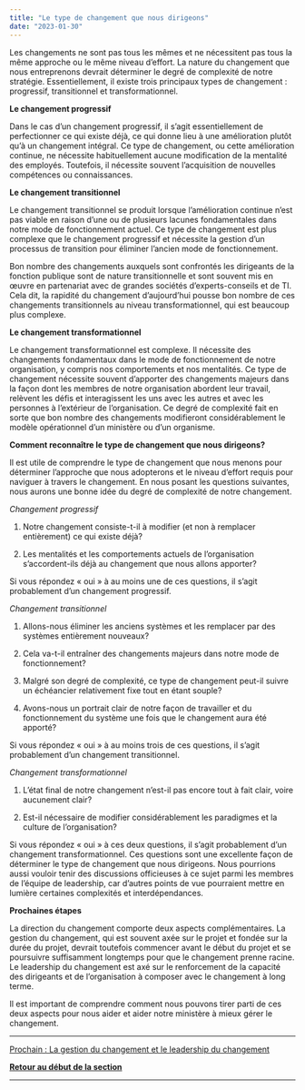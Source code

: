 ```yaml
---
title: "Le type de changement que nous dirigeons"
date: "2023-01-30"
---
```


Les changements ne sont pas tous les mêmes et ne nécessitent pas tous la même approche ou le même niveau d’effort. La nature du changement que nous entreprenons devrait déterminer le degré de complexité de notre stratégie. Essentiellement, il existe trois principaux types de changement : progressif, transitionnel et transformationnel.

**Le changement progressif**

Dans le cas d’un changement progressif, il s’agit essentiellement de perfectionner ce qui existe déjà, ce qui donne lieu à une amélioration plutôt qu’à un changement intégral. Ce type de changement, ou cette amélioration continue, ne nécessite habituellement aucune modification de la mentalité des employés. Toutefois, il nécessite souvent l’acquisition de nouvelles compétences ou connaissances.

**Le changement transitionnel**

Le changement transitionnel se produit lorsque l’amélioration continue n’est pas viable en raison d’une ou de plusieurs lacunes fondamentales dans notre mode de fonctionnement actuel. Ce type de changement est plus complexe que le changement progressif et nécessite la gestion d’un processus de transition pour éliminer l’ancien mode de fonctionnement.

Bon nombre des changements auxquels sont confrontés les dirigeants de la fonction publique sont de nature transitionnelle et sont souvent mis en œuvre en partenariat avec de grandes sociétés d’experts-conseils et de TI. Cela dit, la rapidité du changement d’aujourd’hui pousse bon nombre de ces changements transitionnels au niveau transformationnel, qui est beaucoup plus complexe.

**Le changement transformationnel**

Le changement transformationnel est complexe. Il nécessite des changements fondamentaux dans le mode de fonctionnement de notre organisation, y compris nos comportements et nos mentalités. Ce type de changement nécessite souvent d’apporter des changements majeurs dans la façon dont les membres de notre organisation abordent leur travail, relèvent les défis et interagissent les uns avec les autres et avec les personnes à l’extérieur de l’organisation. Ce degré de complexité fait en sorte que bon nombre des changements modifieront considérablement le modèle opérationnel d’un ministère ou d’un organisme.

**Comment reconnaître le type de changement que nous dirigeons?**

Il est utile de comprendre le type de changement que nous menons pour déterminer l’approche que nous adopterons et le niveau d’effort requis pour naviguer à travers le changement. En nous posant les questions suivantes, nous aurons une bonne idée du degré de complexité de notre changement.

_Changement progressif_

1. Notre changement consiste-t-il à modifier (et non à remplacer entièrement) ce qui existe déjà?

3. Les mentalités et les comportements actuels de l’organisation s’accordent-ils déjà au changement que nous allons apporter?

Si vous répondez « oui » à au moins une de ces questions, il s’agit probablement d’un changement progressif.

_Changement transitionnel_

1. Allons-nous éliminer les anciens systèmes et les remplacer par des systèmes entièrement nouveaux?

3. Cela va-t-il entraîner des changements majeurs dans notre mode de fonctionnement?

5. Malgré son degré de complexité, ce type de changement peut-il suivre un échéancier relativement fixe tout en étant souple?

7. Avons-nous un portrait clair de notre façon de travailler et du fonctionnement du système une fois que le changement aura été apporté?

Si vous répondez « oui » à au moins trois de ces questions, il s’agit probablement d’un changement transitionnel.  
  

_Changement transformationnel_

1. L’état final de notre changement n’est-il pas encore tout à fait clair, voire aucunement clair?

3. Est-il nécessaire de modifier considérablement les paradigmes et la culture de l’organisation?

Si vous répondez « oui » à ces deux questions, il s’agit probablement d’un changement transformationnel. Ces questions sont une excellente façon de déterminer le type de changement que nous dirigeons. Nous pourrions aussi vouloir tenir des discussions officieuses à ce sujet parmi les membres de l’équipe de leadership, car d’autres points de vue pourraient mettre en lumière certaines complexités et interdépendances.

**Prochaines étapes**

La direction du changement comporte deux aspects complémentaires. La gestion du changement, qui est souvent axée sur le projet et fondée sur la durée du projet, devrait toutefois commencer avant le début du projet et se poursuivre suffisamment longtemps pour que le changement prenne racine. Le leadership du changement est axé sur le renforcement de la capacité des dirigeants et de l’organisation à composer avec le changement à long terme.

Il est important de comprendre comment nous pouvons tirer parti de ces deux aspects pour nous aider et aider notre ministère à mieux gérer le changement.

* * *

[Prochain : La gestion du changement et le leadership du changement](/la-gestion-du-changement-et-le-leadership-du-changement/)

[**Retour au début de la section**](/naviguer-dans-le-monde-du-changement/)

* * *
